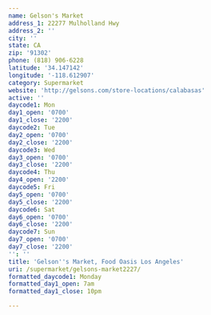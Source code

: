 ```yaml
---
name: Gelson's Market
address_1: 22277 Mulholland Hwy
address_2: ''
city: ''
state: CA
zip: '91302'
phone: (818) 906-6228
latitude: '34.147142'
longitude: '-118.612907'
category: Supermarket
website: 'http://gelsons.com/store-locations/calabasas'
active: ''
daycode1: Mon
day1_open: '0700'
day1_close: '2200'
daycode2: Tue
day2_open: '0700'
day2_close: '2200'
daycode3: Wed
day3_open: '0700'
day3_close: '2200'
daycode4: Thu
day4_open: '2200'
daycode5: Fri
day5_open: '0700'
day5_close: '2200'
daycode6: Sat
day6_open: '0700'
day6_close: '2200'
daycode7: Sun
day7_open: '0700'
day7_close: '2200'
'': ''
title: 'Gelson''s Market, Food Oasis Los Angeles'
uri: /supermarket/gelsons-market2227/
formatted_daycode1: Monday
formatted_day1_open: 7am
formatted_day1_close: 10pm

---
```

